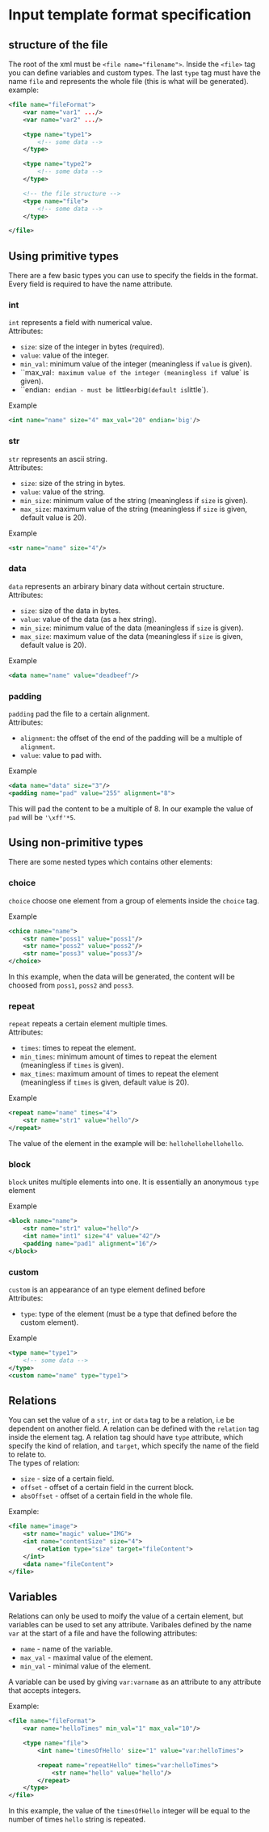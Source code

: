 # Input template format specification

## structure of the file
The root of the xml must be `<file name="filename">`. Inside the `<file>` tag you can define variables and custom types.
The last `type` tag must have the name `file` and represents the whole file (this is what will be generated).<br>
example:
```xml
<file name="fileFormat">
    <var name="var1" .../>
    <var name="var2" .../>

    <type name="type1">
        <!-- some data -->
    </type>

    <type name="type2">
        <!-- some data -->
    </type>

    <!-- the file structure -->
    <type name="file">
        <!-- some data -->
    </type>

</file>
```

## Using primitive types
There are a few basic types you can use to specify the fields in the format. Every field is required to have the name attribute.<br>

### int
`int` represents a field with numerical value.<br>
Attributes:
- `size`: size of the integer in bytes (required).
- `value`: value of the integer.
- `min_val`: minimum value of the integer (meaningless if `value` is given).
- ``max_val`: maximum value of the integer (meaningless if `value` is given).
- ``endian`: endian - must be `little` or `big` (default is `little`).

Example
```xml
<int name="name" size="4" max_val="20" endian='big'/>
```

### str
`str` represents an ascii string.<br>
Attributes:
- `size`: size of the string in bytes.
- `value`: value of the string.
- `min_size`: minimum value of the string (meaningless if `size` is given).
- `max_size`: maximum value of the string (meaningless if `size` is given, default value is 20).

Example
```xml
<str name="name" size="4"/>
```

### data
`data` represents an arbirary binary data without certain structure.<br>
Attributes:
- `size`: size of the data in bytes.
- `value`: value of the data (as a hex string).
- `min_size`: minimum value of the data (meaningless if `size` is given).
- `max_size`: maximum value of the data (meaningless if `size` is given, default value is 20).

Example
```xml
<data name="name" value="deadbeef"/>
```

### padding
`padding` pad the file to a certain alignment.<br>
Attributes:
- `alignment`: the offset of the end of the padding will be a multiple of `alignment`.
- `value`: value to pad with.

Example
```xml
<data name="data" size="3"/>
<padding name="pad" value="255" alignment="8">
```
This will pad the content to be a multiple of 8. In our example the value of `pad` will be `'\xff'*5`.

## Using non-primitive types
There are some nested types which contains other elements:

### choice
`choice` choose one element from a group of elements inside the `choice` tag.<br>

Example
```xml
<chice name="name">
    <str name="poss1" value="poss1"/>
    <str name="poss2" value="poss2"/>
    <str name="poss3" value="poss3"/>
</choice>
```
In this example, when the data will be generated, the content will be choosed from `poss1`, `poss2` and `poss3`.

### repeat
`repeat` repeats a certain element multiple times.<br>
Attributes:
- `times`: times to repeat the element.
- `min_times`: minimum amount of times to repeat the element (meaningless if `times` is given).
- `max_times`: maximum amount of times to repeat the element (meaningless if `times` is given, default value is 20).

Example
```xml
<repeat name="name" times="4">
    <str name="str1" value="hello"/>
</repeat>
```
The value of the element in the example will be: `hellohellohellohello`.

### block
`block` unites multiple elements into one. It is essentially an anonymous `type` element<br>

Example
```xml
<block name="name">
    <str name="str1" value="hello"/>
    <int name="int1" size="4" value="42"/>
    <padding name="pad1" alignment="16"/>
</block>
```

### custom
`custom` is an appearance of an type element defined before<br>
Attributes:
- `type`: type of the element (must be a type that defined before the custom element).

Example
```xml
<type name="type1">
    <!-- some data -->
</type>
<custom name="name" type="type1">
```

## Relations
You can set the value of a `str`, `int` or `data` tag to be a relation, i.e be dependent on another field. A relation can be defined with the `relation` tag inside the element tag. A relation tag should have `type` attribute, which specify the kind of relation, and `target`, which specify the name of the field to relate to.<br />
The types of relation:
- `size` - size of a certain field.
- `offset` - offset of a certain field in the current block.
- `absOffset` - offset of a certain field in the whole file.

Example:
```xml
<file name="image">
    <str name="magic" value="IMG">
    <int name="contentSize" size="4"> 
        <relation type="size" target="fileContent">
    </int>
    <data name="fileContent">
</file>
```

## Variables
Relations can only be used to moify the value of a certain element, but variables can be used to set any attribute.
Varibales defined by the name `var` at the start of a file and have the following attributes:
- `name` - name of the variable.
- `max_val` - maximal value of the element.
- `min_val` - minimal value of the element.

A variable can be used by giving `var:varname` as an attribute to any attribute that accepts integers.

Example:
```xml
<file name="fileFormat">
    <var name="helloTimes" min_val="1" max_val="10"/>

    <type name="file">
        <int name='timesOfHello' size="1" value="var:helloTimes">

        <repeat name="repeatHello" times="var:helloTimes">
            <str name="hello" value="hello"/>
        </repeat>
    </type>
</file>
```
In this example, the value of the `timesOfHello` integer will be equal to the number of times `hello` string is repeated.